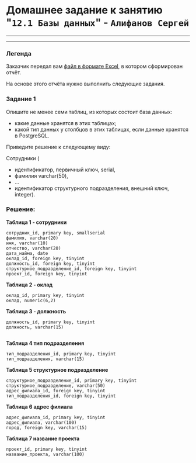 # Домашнее задание к занятию "`12.1 Базы данных`" - `Алифанов Сергей`

---
---
### Легенда

Заказчик передал вам [файл в формате Excel](https://github.com/netology-code/sdb-homeworks/blob/main/resources/hw-12-1.xlsx), в котором сформирован отчёт. 

На основе этого отчёта нужно выполнить следующие задания.

### Задание 1

Опишите не менее семи таблиц, из которых состоит база данных:

- какие данные хранятся в этих таблицах;
- какой тип данных у столбцов в этих таблицах, если данные хранятся в PostgreSQL.

Приведите решение к следующему виду:

Сотрудники (

- идентификатор, первичный ключ, serial,
- фамилия varchar(50),
- ...
- идентификатор структурного подразделения, внешний ключ, integer).

### Решение:

**Таблица 1 - сотрудники** 


```
сотрудник_id, primary key, smallserial
фамилия, varchar(20)
имя, varchar(10)
отчество, varchar(20)
дата_найма, date
оклад_id, foreign key, tinyint
должность_id, foreign key, tinyint
структурное_подразделение_id, foreign key, tinyint
проект_id, foreign key, tinyint

```

**Таблица 2 - оклад** 


``` 
оклад_id, primary key, tinyint
оклад, numeric(6,2)

```

**Таблица 3 - должность** 


``` 
должность_id, primary key, tinyint
должность, varchar(15)


```

**Таблица 4 тип подразделения**


``` 
тип_подразделения_id, primary key, tinyint
тип_подразделения, varchar(15)

```

**Таблица 5 структурное подразделение**


``` 
структурное_подразделение_id, primary key, tinyint
структурное_подразделение, varchar(50)
адрес_филиала_id, foreign key, tinyint 
тип_подразделения_id, foreign key, tinyint

```

**Таблица 6 адрес филиала**


``` 
адрес_филиала_id, primary key, tinyint
адрес_филиала, varchar(100)
город, foreign key, varchar(15)

```

**Таблица 7 название проекта**


``` 
проект_id, primary key, tinyint
название_проекта, varchar(100)

```

